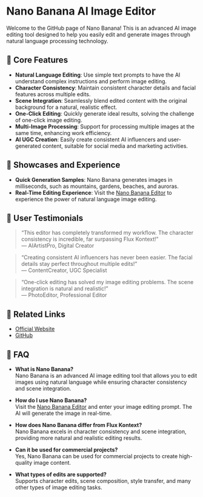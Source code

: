 # Nano Banana AI Image Editor

Welcome to the GitHub page of Nano Banana! This is an advanced AI image editing tool designed to help you easily edit and generate images through natural language processing technology.

## 🚀 Core Features

- **Natural Language Editing**: Use simple text prompts to have the AI understand complex instructions and perform image editing.
- **Character Consistency**: Maintain consistent character details and facial features across multiple edits.
- **Scene Integration**: Seamlessly blend edited content with the original background for a natural, realistic effect.
- **One-Click Editing**: Quickly generate ideal results, solving the challenge of one-click image editing.
- **Multi-Image Processing**: Support for processing multiple images at the same time, enhancing work efficiency.
- **AI UGC Creation**: Easily create consistent AI influencers and user-generated content, suitable for social media and marketing activities.

## 🎨 Showcases and Experience

- **Quick Generation Samples**: Nano Banana generates images in milliseconds, such as mountains, gardens, beaches, and auroras.
- **Real-Time Editing Experience**: Visit the [Nano Banana Editor](https://nanobanana.ai/) to experience the power of natural language image editing.

## 🧠 User Testimonials

> “This editor has completely transformed my workflow. The character consistency is incredible, far surpassing Flux Kontext!”  
> — AIArtistPro, Digital Creator

> “Creating consistent AI influencers has never been easier. The facial details stay perfect throughout multiple edits!”  
> — ContentCreator, UGC Specialist

> “One-click editing has solved my image editing problems. The scene integration is natural and realistic!”  
> — PhotoEditor, Professional Editor

## 🔗 Related Links

- [Official Website](https://nanobanana.ai/)
- [GitHub](https://github.com/Nano-Banana-AI/)

## 📄 FAQ

- **What is Nano Banana?**  
  Nano Banana is an advanced AI image editing tool that allows you to edit images using natural language while ensuring character consistency and scene integration.

- **How do I use Nano Banana?**  
  Visit the [Nano Banana Editor](https://nanobanana.ai/) and enter your image editing prompt. The AI will generate the image in real-time.

- **How does Nano Banana differ from Flux Kontext?**  
  Nano Banana excels in character consistency and scene integration, providing more natural and realistic editing results.

- **Can it be used for commercial projects?**  
  Yes, Nano Banana can be used for commercial projects to create high-quality image content.

- **What types of edits are supported?**  
  Supports character edits, scene composition, style transfer, and many other types of image editing tasks.
 
